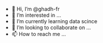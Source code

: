 - 👋 Hi, I’m @ghadh-fr
- 👀 I’m interested in ...
- 🌱 I’m currently learning data scince
- 💞️ I’m looking to collaborate on ...
- 📫 How to reach me ...

<!---
ghadh-fr/ghadh-fr is a ✨ special ✨ repository because its `README.md` (this file) appears on your GitHub profile.
You can click the Preview link to take a look at your changes.
--->
